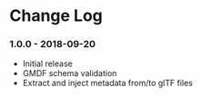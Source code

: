 # Change Log

### 1.0.0 - 2018-09-20

- Initial release
- GMDF schema validation
- Extract and inject metadata from/to glTF files
